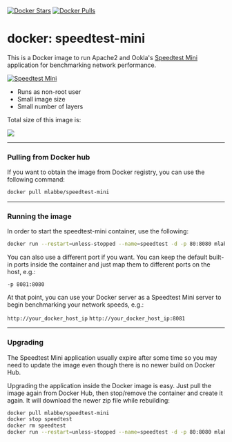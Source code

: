 [![Docker Stars](https://img.shields.io/docker/stars/mlabbe/speedtest-mini.svg)](https://hub.docker.com/r/mlabbe/speedtest-mini/) [![Docker Pulls](https://img.shields.io/docker/pulls/mlabbe/speedtest-mini.svg)](https://hub.docker.com/r/mlabbe/speedtest-mini/)

# docker: speedtest-mini

This is a Docker image to run Apache2 and Ookla's [Speedtest Mini](http://www.speedtest.net/fr/mini.php) application for benchmarking network performance.

[![Speedtest Mini](http://www.speedtest.net/images/speedtestmini.png)](http://www.speedtest.net/fr/mini.php)

- Runs as non-root user
- Small image size
- Small number of layers

Total size of this image is:

[![](https://images.microbadger.com/badges/image/mlabbe/speedtest-mini.svg)](https://microbadger.com/images/mlabbe/speedtest-mini)

________________________________________
### Pulling from Docker hub
If you want to obtain the image from Docker registry, you can use the following command:
```sh
docker pull mlabbe/speedtest-mini
```
________________________________________
### Running the image
In order to start the speedtest-mini container, use the following:
```sh
docker run --restart=unless-stopped --name=speedtest -d -p 80:8080 mlabbe/speedtest-mini
```

You can also use a different port if you want.  You can keep the default built-in ports inside the container and just map them to different ports on the host, e.g.:

`-p 8081:8080`

At that point, you can use your Docker server as a Speedtest Mini server to begin
benchmarking your network speeds, e.g.:

`http://your_docker_host_ip`
`http://your_docker_host_ip:8081`

________________________________________
### Upgrading
The Speedtest Mini application usually expire after some time so you may need to update the image even though there is no newer build on Docker Hub.

Upgrading the application inside the Docker image is easy.  Just pull the image again from Docker Hub, then stop/remove the container and create it again.  It will download the newer zip file while rebuilding:
```sh
docker pull mlabbe/speedtest-mini
docker stop speedtest
docker rm speedtest
docker run --restart=unless-stopped --name=speedtest -d -p 80:8080 mlabbe/speedtest-mini
```
